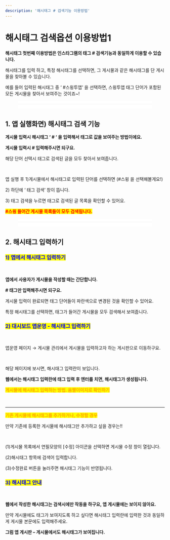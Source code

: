 ```yaml
---
description: '해시태그 # 검색기능 이용방법'
---
```


# 해시태그 검색옵션 이용방법1

**해시태그 첫번째 이용방법은 인스타그램의 태그 # 검색기능과 동일하게 이용할 수 있습니다.**

해시태그를 입력 하고, 특정 해시태그를 선택하면, 그 게시물과 같은 해시태그를 단 게시물을 찾아볼 수 있습니다.

예를 들어 입력된 해시태그 중 ‘ #스윙투앱’ 을 선택하면, 스윙투앱 태그 단어가 포함된 모든 게시물을 찾아서 보여주는 것이죠\~!

<figure><img src="../../../.gitbook/assets/구분선 (4) (1).PNG" alt=""><figcaption></figcaption></figure>

## &#x20;1. 앱 실행화면) 해시태그 검색 기능

**게시물 입력시 해시태그 ‘ # ‘ 을  입력해서 태그로 값을 보여주는 방법이에요.**

**게시물 입력시 # 입력해주시면 되구요.**

해당 단어 선택시 태그로 검색된 글을 모두 찾아서 보여줍니다.

<div align="left">

<img src="https://wp.swing2app.co.kr/wp-content/uploads/2019/01/%ED%83%9C%EA%B7%B86.png" alt="">

</div>

앱 실행 후 1)게시물에서 해시태그로 입력된 단어를 선택하면 (#스윙 을 선택해볼게요!)

2\) 하단에 ‘ 태그 검색’ 창이 뜹니다.

3\) 태그 검색을 누르면 태그로 검색된 글 목록을 확인할 수 있어요.

<mark style="color:red;">**#스윙 들어간 게시물 목록들이 모두 검색됩니다.**</mark>

<figure><img src="../../../.gitbook/assets/구분선 (4) (1).PNG" alt=""><figcaption></figcaption></figure>

## 2. 해시태그 입력하기

### <mark style="color:blue;">**1) 앱에서 해시태그 입력하기**</mark>

<div align="left">

<img src="https://wp.swing2app.co.kr/wp-content/uploads/2019/01/%ED%83%9C%EA%B7%B85.png" alt="">

</div>

**앱에서 사용자가 게시물을 작성할 때는 간단합니다.**

**# 태그만 입력해주시면 되구요.**

게시물 입력이 완료되면 태그 단어들이 파란색으로 변경된 것을 확인할 수 있어요.

특정 해시태그를 선택하면, 태그가 들어간 게시물을 모두 검색해서 보여줍니다.



### <mark style="color:blue;">**2) 대시보드 앱운영 - 해시태그 입력하기**</mark>

<div align="left">

<img src="https://wp.swing2app.co.kr/wp-content/uploads/2019/01/%ED%83%9C%EA%B7%B8%EC%9E%85%EB%A0%A51.png" alt="">

</div>

앱운영 페이지 → 게시물 관리에서 게시물을 입력하고자 하는 게시판으로 이동하구요.



<div align="left">

<img src="https://wp.swing2app.co.kr/wp-content/uploads/2019/01/%ED%83%9C%EA%B7%B8%EC%9E%85%EB%A0%A5.png" alt="">

</div>

해당 페이지에 보시면, 해시태그 입력란이 보입니다.

**웹에서는 해시태그 입력란에 태그 입력 후 엔터를 치면, 해시태그가 생성됩니다.**



<mark style="color:orange;">**게시물에 해시태그 입력하는 방법. 움짤이미지로 확인하기**</mark>

<div align="left">

<img src="https://wp.swing2app.co.kr/wp-content/uploads/2018/10/%EB%85%B9%ED%99%94_2020_05_28_15_45_08_671.gif" alt="">

</div>

***



<mark style="color:orange;">**기존 게시물에 해시태그를 추가하거나, 수정할 경우**</mark>

만약 기존에 등록한 게시물에 해시태그만 추가하고 싶을 경우는!!

<div align="left">

<img src="https://wp.swing2app.co.kr/wp-content/uploads/2018/10/%ED%95%B4%EC%8B%9C%ED%83%9C%EA%B7%B85.18.09.png" alt="">

</div>

(1)게시물 목록에서 연필모양의 \[수정] 아이콘을 선택하면 게시물 수정 창이 열립니다.

(2)해시태그 항목에 검색어 입력합니다.

(3)수정완료 버튼을 눌러주면 해시태그 기능이 반영됩니다.



### <mark style="color:blue;">**3) 해시태그 안내**</mark>

<div align="left">

<img src="https://wp.swing2app.co.kr/wp-content/uploads/2019/01/%ED%83%9C%EA%B7%B87.png" alt="">

</div>

**웹에서 작성한 해시태그는 검색시에만 작동을 하구요, 앱 게시물에는 보이지 않아요.**

만약 게시물에도 태그가 보여지도록 하고 싶다면 해시태그 입력란에 입력한 것과 동일하게 게시물 본문에도 입력해주세요.

**그럼 앱 게시판 – 게시물에서도 해시태그가 보여집니다.**



